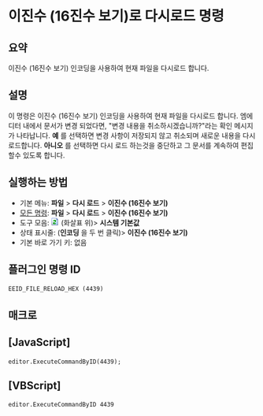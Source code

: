 # 이진수 (16진수 보기)로 다시로드 명령

## 요약

이진수 (16진수 보기) 인코딩을 사용하여 현재 파일을 다시로드 합니다.

## 설명

이 명령은 이진수 (16진수 보기) 인코딩을 사용하여 현재 파일을 다시로드 합니다. 엠에디터 내에서 문서가 변경 되었다면, "변경 내용을 취소하시겠습니까?"라는 확인 메시지가 나타납니다.
**예** 를 선택하면 변경 사항이 저장되지 않고 취소되며 새로운 내용을 다시 로드합니다. **아니오** 를 선택하면 다시 로드 하는것을 중단하고 그 문서를 계속하여
편집할수 있도록 합니다.

## 실행하는 방법

- 기본 메뉴: **파일** \> **다시 로드** \> **이진수 (16진수 보기)**
- [모든 명령](../tools/all_commands): **파일** \> **다시 로드** \> **이진수 (16진수 보기)**
- 도구 모음: ![](../../images/reload.png) (화살표 위)\> **시스템 기본값**
- 상태 표시줄: (**인코딩** 을 두 번 클릭)\> **이진수 (16진수 보기)**
- 기본 바로 가기 키: 없음

## 플러그인 명령 ID

```
EEID_FILE_RELOAD_HEX (4439)
```

## 매크로

## \[JavaScript\]

```
editor.ExecuteCommandByID(4439);
```

## \[VBScript\]

```
editor.ExecuteCommandByID 4439
```
